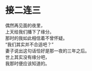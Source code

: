 # 接二连三

偶然再见面的夜里，\
上天给我们播下了缘分。\
那时的我如此相信着不曾怀疑。\
“我们其实并不合适吧？”\
妻子说出这句话恰好是那一夜的三年之后。\
世上其实没有缘分吧，\
我那时便应该知道的。





















